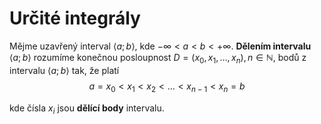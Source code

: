 # Určité integrály

Mějme uzavřený interval $\langle a;b \rangle$, kde $-\infty<a<b<+\infty$. **Dělením intervalu** $\langle a;b \rangle$ rozumíme konečnou posloupnost $D = (x_{0}, x_{1}, \dots, x_{n}), n \in \mathbb{N}$, bodů z intervalu $\langle a;b \rangle$ tak, že platí
$$
a = x_{0} < x_{1} < x_{2} < \dots < x_{n-1} < x_{n} = b
$$

kde čísla $x_i$ jsou **dělící body** intervalu.